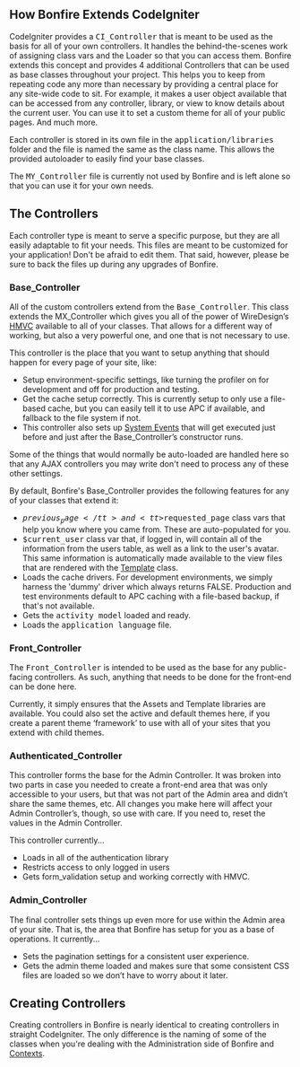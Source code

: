 ## How Bonfire Extends CodeIgniter

CodeIgniter provides a <tt>CI_Controller</tt> that is meant to be used as the basis for all of your own controllers. It handles the behind-the-scenes work of assigning class vars and the Loader so that you can access them. Bonfire extends this concept and provides 4 additional Controllers that can be used as base classes throughout your project. This helps you to keep from repeating code any more than necessary by providing a central place for any site-wide code to sit. For example, it makes a user object available that can be accessed from any controller, library, or view to know details about the current user. You can use it to set a custom theme for all of your public pages. And much more.

Each controller is stored in its own file in the <tt>application/libraries</tt> folder and the file is named the same as the class name. This allows the provided autoloader to easily find your base classes.

The <tt>MY_Controller</tt> file is currently not used by Bonfire and is left alone so that you can use it for your own needs.

<a name="controllers"></a>
## The Controllers

Each controller type is meant to serve a specific purpose, but they are all easily adaptable to fit your needs. This files are meant to be customized for your application! Don't be afraid to edit them. That said, however, please be sure to back the files up during any upgrades of Bonfire.

<a name="base"></a>
### Base_Controller

All of the custom controllers extend from the <tt>Base_Controller</tt>.  This class extends the MX_Controller which gives you all of the power of WireDesign’s [HMVC](https://bitbucket.org/wiredesignz/codeigniter-modular-extensions-hmvc/wiki/Home) available to all of your classes.  That allows for a different way of working, but also a very powerful one, and one that is not necessary to use.

This controller is the place that you want to setup anything that should happen for every page of your site, like:

* Setup environment-specific settings, like turning the profiler on for development and off for production and testing.
* Get the cache setup correctly.  This is currently setup to only use a file-based cache, but you can easily tell it to use APC if available, and fallback to the file system if not.
* This controller also sets up [System Events](system_events.html) that will get executed just before and just after the Base_Controller’s constructor runs.

Some of the things that would normally be auto-loaded are handled here so that any AJAX controllers you may write don't need to process any of these other settings.

By default, Bonfire's Base_Controller provides the following features for any of your classes that extend it:

* <tt>$previous_page</tt> and <tt>$requested_page</tt> class vars that help you know where you came from. These are auto-populated for you.
* <tt>$current_user</tt> class var that, if logged in, will contain all of the information from the users table, as well as a link to the user's avatar. This same information is automatically made available to the view files that are rendered with the [Template](layouts_and_views) class.
* Loads the cache drivers. For development environments, we simply harness the 'dummy' driver which always returns FALSE. Production and test environments default to APC caching with a file-based backup, if that's not available.
* Gets the <tt>activity model</tt> loaded and ready.
* Loads the <tt>application language</tt> file.

<a name="front"></a>
### Front_Controller

The <tt>Front_Controller</tt> is intended to be used as the base for any public-facing controllers.  As such, anything that needs to be done for the front-end can be done here.

Currently, it simply ensures that the Assets and Template libraries are available.  You could also set the active and default themes here, if you create a parent theme ‘framework’ to use with all of your sites that you extend with child themes.


<a name="auth"></a>
### Authenticated_Controller

This controller forms the base for the Admin Controller.  It was broken into two parts in case you needed to create a front-end area that was only accessible to your users, but that was not part of the Admin area and didn’t share the same themes, etc.  All changes you make here will affect your Admin Controller’s, though, so use with care.  If you need to, reset the values in the Admin Controller.

This controller currently...

* Loads in all of the authentication library
* Restricts access to only logged in users
* Gets form_validation setup and working correctly with HMVC.


<a name="admin"></a>
### Admin_Controller

The final controller sets things up even more for use within the Admin area of your site.  That is, the area that Bonfire has setup for you as a base of operations.  It currently...

* Sets the pagination settings for a consistent user experience.
* Gets the admin theme loaded and makes sure that some consistent CSS files are loaded so we don’t have to worry about it later.


<a name="create"></a>
## Creating Controllers

Creating controllers in Bonfire is nearly identical to creating controllers in straight CodeIgniter. The only difference is the naming of some of the classes when you're dealing with the Administration side of Bonfire and [Contexts](contexts).